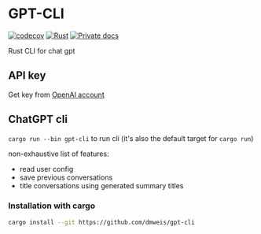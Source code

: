 # GPT-CLI

[![codecov](https://codecov.io/gh/dmweis/gpt-cli/branch/main/graph/badge.svg)](https://codecov.io/gh/dmweis/gpt-cli)
[![Rust](https://github.com/dmweis/gpt-cli/workflows/Rust/badge.svg)](https://github.com/dmweis/gpt-cli/actions)
[![Private docs](https://github.com/dmweis/gpt-cli/workflows/Deploy%20Docs%20to%20GitHub%20Pages/badge.svg)](https://davidweis.dev/gpt-cli/gpt-cli/index.html)

Rust CLI for chat gpt

## API key

Get key from [OpenAI account](https://platform.openai.com/account/api-keys)

## ChatGPT cli

`cargo run --bin gpt-cli` to run cli (it's also the default target for `cargo run`)

non-exhaustive list of features:

* read user config
* save previous conversations
* title conversations using generated summary titles

### Installation with cargo

```bash
cargo install --git https://github.com/dmweis/gpt-cli
```
